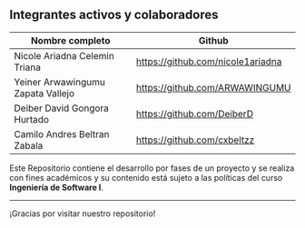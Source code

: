 ## Integrantes activos y colaboradores

| Nombre completo                        | Github                |
|----------------------------------------|-------------------------  |
| Nicole Ariadna Celemin Triana           | https://github.com/nicole1ariadna      |
| Yeiner Arwawingumu Zapata Vallejo        | https://github.com/ARWAWINGUMU      |
| Deiber David Gongora Hurtado          | https://github.com/DeiberD |
| Camilo Andres Beltran Zabala           | https://github.com/cxbeltzz      |


Este Repositorio contiene el desarrollo por fases de un proyecto y se realiza con fines académicos y su contenido está sujeto a las políticas del curso **Ingeniería de Software I**.

---

¡Gracias por visitar nuestro repositorio!